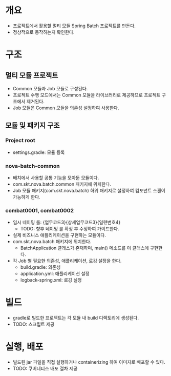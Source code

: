 # 개요
- 프로젝트에서 활용할 멀티 모듈 Spring Batch 프로젝트를 만든다.
- 정상적으로 동작하는지 확인한다.

# 구조
## 멀티 모듈 프로젝트
- Common 모듈과 Job 모듈로 구성된다.
- 프로젝트 수행 모드에서는 Common 모듈을 라이브러리로 제공하므로 프로젝트 구조에서 제거된다.
- Job 모듈은 Common 모듈을 의존성 설정하여 사용한다.
## 모듈 및 패키지 구조
### Project root
- settings.gradle: 모듈 등록
### nova-batch-common
- 배치에서 사용할 공통 기능을 모아둔 모듈이다.
- com.skt.nova.batch.common 패키지에 위치한다.
- Job 모듈 패키지(com.skt.nova.batch) 하위 패키지로 설정하여 컴포넌트 스캔이 가능하게 한다.
### combat0001, combat0002
- 임시 네이밍 룰: {업무코드3}{상세업무코드3}{일련번호4}
  - TODO: 향후 네이밍 룰 확정 후 수정하여 가이드한다.
- 실제 비즈니스 애플리케이션을 구현하는 모듈이다.
- com.skt.nova.batch 패키지에 위치한다.
  - BatchApplication 클래스가 존재하며, main() 메소드를 이 클래스에 구현한다.
- 각 Job 별 필요한 의존성, 애플리케이션, 로깅 설정을 한다.
  - build.gradle: 의존성
  - application.yml: 애플리케이션 설정
  - logback-spring.xml: 로깅 설정

# 빌드
- gradle로 빌드한 프로젝트는 각 모듈 내 build 디렉토리에 생성된다.
- TODO: 스크립트 제공

# 실행, 배포
- 빌드된 jar 파일을 직접 실행하거나 containerizing 하여 이미지로 배포할 수 있다.
- TODO: 쿠버네티스 배포 절차 제공 